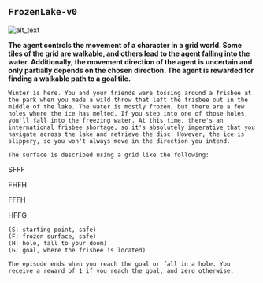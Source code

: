 
## `FrozenLake-v0`

   ![alt_text](https://cdn-images-1.medium.com/max/1600/1*Zf_ozFRh4ZqhOI-RfkZfxA.gif)

**The agent controls the movement of a character in a grid world. Some tiles of the grid are walkable, and others lead to the agent falling into the water. Additionally, the movement direction of the agent is uncertain and only partially depends on the chosen direction. The agent is rewarded for finding a walkable path to a goal tile.**

`Winter is here. You and your friends were tossing around a frisbee at the park when you made a wild throw that left the frisbee out in the middle of the lake. The water is mostly frozen, but there are a few holes where the ice has melted. If you step into one of those holes, you'll fall into the freezing water. At this time, there's an international frisbee shortage, so it's absolutely imperative that you navigate across the lake and retrieve the disc. However, the ice is slippery, so you won't always move in the direction you intend.`

    The surface is described using a grid like the following:

  SFFF      

  FHFH       

  FFFH      

  HFFG       

    (S: starting point, safe)
    (F: frozen surface, safe)
    (H: hole, fall to your doom)
    (G: goal, where the frisbee is located)
  
    The episode ends when you reach the goal or fall in a hole. You receive a reward of 1 if you reach the goal, and zero otherwise.
